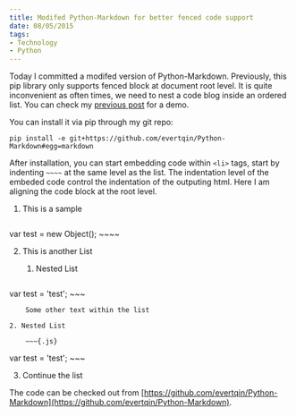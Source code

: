 ```yaml
---
title: Modifed Python-Markdown for better fenced code support
date: 08/05/2015
tags: 
- Technology
- Python
---
```


Today I committed a modifed version of Python-Markdown. Previously, this pip library only supports fenced block at document root level. It is quite inconvenient as often times, we need to nest a code blog inside an ordered list. You can check my [previous post](http://blog.tripplan.info/blog/post/item/14) for a demo.

<!--more-->

You can install it via pip through my git repo:

`pip install -e git+https://github.com/evertqin/Python-Markdown#egg=markdown`

After installation, you can start embedding code within `<li>` tags, start by indenting `~~~~` at the same level as the list. The indentation level of the embeded code control the indentation of the outputing html.
Here I am aligning the code block at the root level. 

1. This is a sample

    ~~~~{.js}
var test = new Object();
    ~~~~

2. This is another List

    1. Nested List
    
        ~~~{.js}
var test = 'test';
        ~~~
        
        Some other text within the list
        
    2. Nested List
        
        ~~~{.js}
var test = 'test';
        ~~~
        
3. Continue the list

The code can be checked out from [https://github.com/evertqin/Python-Markdown](https://github.com/evertqin/Python-Markdown).
